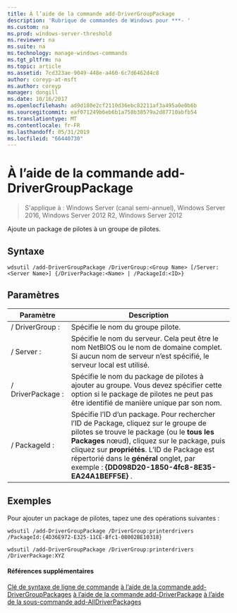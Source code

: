 ```yaml
---
title: À l’aide de la commande add-DriverGroupPackage
description: 'Rubrique de commandes de Windows pour ***- '
ms.custom: na
ms.prod: windows-server-threshold
ms.reviewer: na
ms.suite: na
ms.technology: manage-windows-commands
ms.tgt_pltfrm: na
ms.topic: article
ms.assetid: 7cd323ae-9049-448e-a460-6c7d6462d4c8
author: coreyp-at-msft
ms.author: coreyp
manager: dongill
ms.date: 10/16/2017
ms.openlocfilehash: ad9d180e2cf2110d36ebc82211af3a495a0e0b6b
ms.sourcegitcommit: eaf071249b6eb6b1a758b38579a2d87710abfb54
ms.translationtype: MT
ms.contentlocale: fr-FR
ms.lasthandoff: 05/31/2019
ms.locfileid: "66440730"
---
```

# <a name="using-the-add-drivergrouppackage-command"></a>À l’aide de la commande add-DriverGroupPackage

>S'applique à : Windows Server (canal semi-annuel), Windows Server 2016, Windows Server 2012 R2, Windows Server 2012

Ajoute un package de pilotes à un groupe de pilotes.
## <a name="syntax"></a>Syntaxe
```
wdsutil /add-DriverGroupPackage /DriverGroup:<Group Name> [/Server:<Server Name>] {/DriverPackage:<Name> | /PackageId:<ID>}
```
## <a name="parameters"></a>Paramètres

|         Paramètre         |                                                                                                                                               Description                                                                                                                                               |
|---------------------------|---------------------------------------------------------------------------------------------------------------------------------------------------------------------------------------------------------------------------------------------------------------------------------------------------------|
| / DriverGroup :<Group Name> |                                                                                                                                 Spécifie le nom du groupe pilote.                                                                                                                                 |
|   / Server :<Server name>   |                                                                                  Spécifie le nom du serveur. Cela peut être le nom NetBIOS ou le nom de domaine complet. Si aucun nom de serveur n’est spécifié, le serveur local est utilisé.                                                                                  |
|   / DriverPackage :<Name>   |                                                                      Spécifie le nom du package de pilotes à ajouter au groupe. Vous devez spécifier cette option si le package de pilotes ne peut pas être identifié de manière unique par son nom.                                                                       |
|      / PackageId :<ID>      | Spécifie l’ID d’un package. Pour rechercher l’ID de Package, cliquez sur le groupe de pilotes se trouve le package (ou le **tous les Packages** nœud), cliquez sur le package, puis cliquez sur **propriétés**. L’ID de Package est répertorié dans le **général** onglet, par exemple : **{DD098D20-1850-4fc8-8E35-EA24A1BEFF5E}** . |

## <a name="BKMK_examples"></a>Exemples
Pour ajouter un package de pilotes, tapez une des opérations suivantes :
```
wdsutil /add-DriverGroupPackage /DriverGroup:printerdrivers /PackageId:{4D36E972-E325-11CE-Bfc1-08002BE10318}
```
```
wdsutil /add-DriverGroupPackage /DriverGroup:printerdrivers /DriverPackage:XYZ
```
#### <a name="additional-references"></a>Références supplémentaires
[Clé de syntaxe de ligne de commande](command-line-syntax-key.md)
[à l’aide de la commande add-DriverGroupPackages](using-the-add-drivergrouppackages-command.md)
[à l’aide de la commande add-DriverPackage](using-the-add-driverpackage-command.md) 
 [à l’aide de la sous-commande add-AllDriverPackages](using-the-add-alldriverpackages-subcommand.md)
